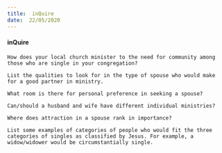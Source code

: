 ```yaml
---
title:  inQuire
date:  22/05/2020
---
```


#### inQuire

`How does your local church minister to the need for community among those who are single in your congregation?`

`List the qualities to look for in the type of spouse who would make for a good partner in ministry.`

`What room is there for personal preference in seeking a spouse?`

`Can/should a husband and wife have different individual ministries?`

`Where does attraction in a spouse rank in importance?`

`List some examples of categories of people who would fit the three categories of singles as classified by Jesus. For example, a widow/widower would be circumstantially single.`